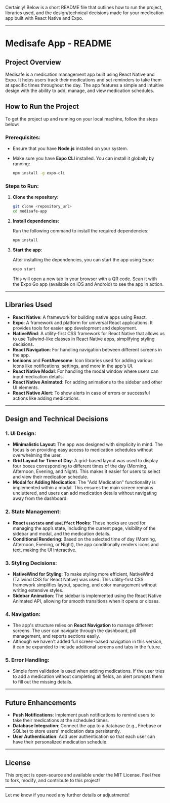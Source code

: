 Certainly! Below is a short README file that outlines how to run the project, libraries used, and the design/technical decisions made for your medication app built with React Native and Expo.

---

# Medisafe App - README

## Project Overview
Medisafe is a medication management app built using React Native and Expo. It helps users track their medications and set reminders to take them at specific times throughout the day. The app features a simple and intuitive design with the ability to add, manage, and view medication schedules.

## How to Run the Project

To get the project up and running on your local machine, follow the steps below:

### Prerequisites:
- Ensure that you have **Node.js** installed on your system.
- Make sure you have **Expo CLI** installed. You can install it globally by running:
  
  ```bash
  npm install -g expo-cli
  ```

### Steps to Run:

1. **Clone the repository**:

   ```bash
   git clone <repository_url>
   cd medisafe-app
   ```

2. **Install dependencies**:

   Run the following command to install the required dependencies:

   ```bash
   npm install
   ```

3. **Start the app**:

   After installing the dependencies, you can start the app using Expo:

   ```bash
   expo start
   ```

   This will open a new tab in your browser with a QR code. Scan it with the Expo Go app (available on iOS and Android) to see the app in action.

---

## Libraries Used

- **React Native**: A framework for building native apps using React.
- **Expo**: A framework and platform for universal React applications. It provides tools for easier app development and deployment.
- **NativeWind**: A utility-first CSS framework for React Native that allows us to use Tailwind-like classes in React Native apps, simplifying styling decisions.
- **React Navigation**: For handling navigation between different screens in the app.
- **Ionicons** and **FontAwesome**: Icon libraries used for adding various icons like notifications, settings, and more in the app's UI.
- **React Native Modal**: For handling the modal window where users can input medication details.
- **React Native Animated**: For adding animations to the sidebar and other UI elements.
- **React Native Alert**: To show alerts in case of errors or successful actions like adding medications.

---

## Design and Technical Decisions

### 1. **UI Design:**
   - **Minimalistic Layout**: The app was designed with simplicity in mind. The focus is on providing easy access to medication schedules without overwhelming the user.
   - **Grid Layout for Time of Day**: A grid-based layout was used to display four boxes corresponding to different times of the day (Morning, Afternoon, Evening, and Night). This makes it easier for users to select and view their medication schedule.
   - **Modal for Adding Medication**: The "Add Medication" functionality is implemented within a modal. This ensures the main screen remains uncluttered, and users can add medication details without navigating away from the dashboard.
   
### 2. **State Management:**
   - **React `useState` and `useEffect` Hooks**: These hooks are used for managing the app’s state, including the current page, visibility of the sidebar and modal, and the medication details.
   - **Conditional Rendering**: Based on the selected time of day (Morning, Afternoon, Evening, or Night), the app conditionally renders icons and text, making the UI interactive.

### 3. **Styling Decisions:**
   - **NativeWind for Styling**: To make styling more efficient, NativeWind (Tailwind CSS for React Native) was used. This utility-first CSS framework simplifies layout, spacing, and color management without writing extensive styles.
   - **Sidebar Animation**: The sidebar is implemented using the React Native Animated API, allowing for smooth transitions when it opens or closes.

### 4. **Navigation:**
   - The app's structure relies on **React Navigation** to manage different screens. The user can navigate through the dashboard, pill management, and reports sections easily.
   - Although we haven't added full screen-based navigation in this version, it can be expanded to include additional screens and tabs in the future.

### 5. **Error Handling:**
   - Simple form validation is used when adding medications. If the user tries to add a medication without completing all fields, an alert prompts them to fill out the missing details.
   
---

## Future Enhancements
- **Push Notifications**: Implement push notifications to remind users to take their medications at the scheduled times.
- **Database Integration**: Connect the app to a database (e.g., Firebase or SQLite) to store users' medication data persistently.
- **User Authentication**: Add user authentication so that each user can have their personalized medication schedule.

---

## License

This project is open-source and available under the MIT License. Feel free to fork, modify, and contribute to this project!

---

Let me know if you need any further details or adjustments!